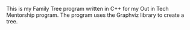 This is my Family Tree program written in C++ for my Out in Tech Mentorship program.
The program uses the Graphviz library to create a tree.
